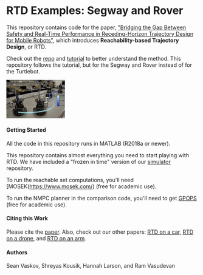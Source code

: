 # RTD Examples: Segway and Rover

This repository contains code for the paper, ["Bridging the Gap Between Safety and Real-Time Performance in Receding-Horizon Trajectory Design for Mobile Robots"](https://arxiv.org/abs/1809.06746), which introduces **Reachability-based Trajectory Design**, or RTD.

Check out the [repo](https://github.com/ramvasudevan/RTD) and [tutorial](https://github.com/skousik/RTD_tutorial) to better understand the method. This repository follows the tutorial, but for the Segway and Rover instead of for the Turtlebot.

<img src="figures/segway_time_lapse.jpg" alt="segway_time_lapse" style="zoom:15%;" />



#### Getting Started

All the code in this repository runs in MATLAB (R2018a or newer).

This repository contains almost everything you need to start playing with RTD. We have included a "frozen in time" version of our [simulator](https://github.com/skousik/simulator) repository.

To run the reachable set computations, you'll need [MOSEK\(https://www.mosek.com/) (free for academic use).

To run the NMPC planner in the comparison code, you'll need to get [GPOPS](http://www.gpops2.com/) (free for academic use).

#### Citing this Work

Please cite the [paper](https://arxiv.org/abs/1809.06746). Also, check out our other papers: [RTD on a car](https://arxiv.org/abs/1902.01786), [RTD on a drone](https://arxiv.org/abs/1904.05728), and [RTD on an arm](https://arxiv.org/abs/2002.01591).

#### Authors

Sean Vaskov, Shreyas Kousik, Hannah Larson, and Ram Vasudevan
